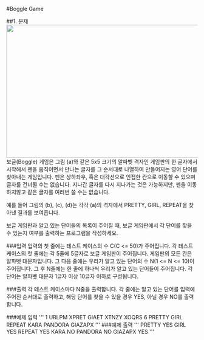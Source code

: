 #Boggle Game

##1. 문제
	<img src="https://algospot.com/media/judge-attachments/09ee7a6e752f07b0d99b82a010938ab4/boggle.png" width="800" height="350">
보글(Boggle) 게임은 그림 (a)와 같은 5x5 크기의 알파벳 격자인
게임판의 한 글자에서 시작해서 펜을 움직이면서 만나는 글자를 그 순서대로 나열하여 만들어지는 영어 단어를 찾아내는 게임입니다. 펜은 상하좌우, 혹은 대각선으로 인접한 칸으로 이동할 수 있으며 글자를 건너뛸 수는 없습니다. 지나간 글자를 다시 지나가는 것은 가능하지만, 펜을 이동하지않고 같은 글자를 여러번 쓸 수는 없습니다.

예를 들어 그림의 (b), (c), (d)는 각각 (a)의 격자에서 PRETTY, GIRL, REPEAT을 찾아낸 결과를 보여줍니다.

보글 게임판과 알고 있는 단어들의 목록이 주어질 때, 보글 게임판에서 각 단어를 찾을 수 있는지 여부를 출력하는 프로그램을 작성하세요.

###입력
입력의 첫 줄에는 테스트 케이스의 수 C(C <= 50)가 주어집니다. 각 테스트 케이스의 첫 줄에는 각 5줄에 5글자로 보글 게임판이 주어집니다. 게임판의 모든 칸은 알파벳 대문자입니다.
그 다음 줄에는 우리가 알고 있는 단어의 수 N(1 <= N <= 10)이 주어집니다. 그 후 N줄에는 한 줄에 하나씩 우리가 알고 있는 단어들이 주어집니다. 각 단어는 알파벳 대문자 1글자 이상 10글자 이하로 구성됩니다.

###출력
각 테스트 케이스마다 N줄을 출력합니다. 각 줄에는 알고 있는 단어를 입력에 주어진 순서대로 출력하고, 해당 단어를 찾을 수 있을 경우 YES, 아닐 경우 NO를 출력합니다.

###예제 입력
'''
1
URLPM
XPRET
GIAET
XTNZY
XOQRS
6
PRETTY
GIRL
REPEAT
KARA
PANDORA
GIAZAPX
'''
###예제 출력
'''
PRETTY YES
GIRL YES
REPEAT YES
KARA NO
PANDORA NO
GIAZAPX YES
'''